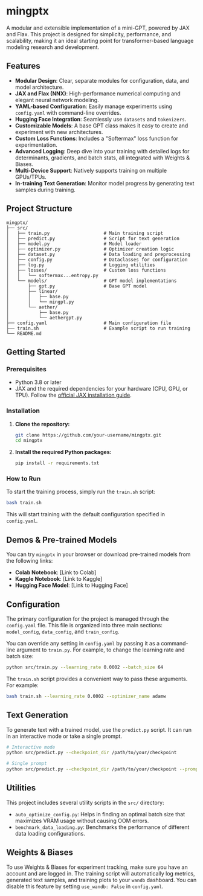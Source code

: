 # mingptx

A modular and extensible implementation of a mini-GPT, powered by JAX and Flax. This project is designed for simplicity, performance, and scalability, making it an ideal starting point for transformer-based language modeling research and development.

## Features

- **Modular Design**: Clear, separate modules for configuration, data, and model architecture.
- **JAX and Flax (NNX)**: High-performance numerical computing and elegant neural network modeling.
- **YAML-based Configuration**: Easily manage experiments using `config.yaml` with command-line overrides.
- **Hugging Face Integration**: Seamlessly use `datasets` and `tokenizers`.
- **Customizable Models**: A base GPT class makes it easy to create and experiment with new architectures.
- **Custom Loss Functions**: Includes a "Softermax" loss function for experimentation.
- **Advanced Logging**: Deep dive into your training with detailed logs for determinants, gradients, and batch stats, all integrated with Weights & Biases.
- **Multi-Device Support**: Natively supports training on multiple GPUs/TPUs.
- **In-training Text Generation**: Monitor model progress by generating text samples during training.

## Project Structure

```
mingptx/
├── src/
│   ├── train.py                    # Main training script
│   ├── predict.py                  # Script for text generation
│   ├── model.py                    # Model loader
│   ├── optimizer.py                # Optimizer creation logic
│   ├── dataset.py                  # Data loading and preprocessing
│   ├── config.py                   # Dataclasses for configuration
│   ├── log.py                      # Logging utilities
│   ├── losses/                     # Custom loss functions
│   │   └── softermax...entropy.py
│   └── models/                     # GPT model implementations
│       ├── gpt.py                  # Base GPT model
│       ├── linear/
│       │   ├── base.py
│       │   └── mingpt.py
│       └── aether/
│           ├── base.py
│           └── aethergpt.py
├── config.yaml                     # Main configuration file
├── train.sh                        # Example script to run training
└── README.md
```

## Getting Started

### Prerequisites

- Python 3.8 or later
- JAX and the required dependencies for your hardware (CPU, GPU, or TPU). Follow the [official JAX installation guide](https://github.com/google/jax#installation).

### Installation

1.  **Clone the repository:**
    ```bash
    git clone https://github.com/your-username/mingptx.git
    cd mingptx
    ```

2.  **Install the required Python packages:**
    ```bash
    pip install -r requirements.txt
    ```

### How to Run

To start the training process, simply run the `train.sh` script:

```bash
bash train.sh
```

This will start training with the default configuration specified in `config.yaml`.

## Demos & Pre-trained Models

You can try `mingptx` in your browser or download pre-trained models from the following links:

- **Colab Notebook**: [Link to Colab]
- **Kaggle Notebook**: [Link to Kaggle]
- **Hugging Face Model**: [Link to Hugging Face]

## Configuration

The primary configuration for the project is managed through the `config.yaml` file. This file is organized into three main sections: `model_config`, `data_config`, and `train_config`.

You can override any setting in `config.yaml` by passing it as a command-line argument to `train.py`. For example, to change the learning rate and batch size:

```bash
python src/train.py --learning_rate 0.0002 --batch_size 64
```

The `train.sh` script provides a convenient way to pass these arguments. For example:
```bash
bash train.sh --learning_rate 0.0002 --optimizer_name adamw
```

## Text Generation

To generate text with a trained model, use the `predict.py` script. It can run in an interactive mode or take a single prompt.

```bash
# Interactive mode
python src/predict.py --checkpoint_dir /path/to/your/checkpoint

# Single prompt
python src/predict.py --checkpoint_dir /path/to/your/checkpoint --prompt "Hello, world!" --max_tokens 100
```

## Utilities

This project includes several utility scripts in the `src/` directory:
- `auto_optimize_config.py`: Helps in finding an optimal batch size that maximizes VRAM usage without causing OOM errors.
- `benchmark_data_loading.py`: Benchmarks the performance of different data loading configurations.

## Weights & Biases

To use Weights & Biases for experiment tracking, make sure you have an account and are logged in. The training script will automatically log metrics, generated text samples, and training plots to your `wandb` dashboard. You can disable this feature by setting `use_wandb: False` in `config.yaml`.

